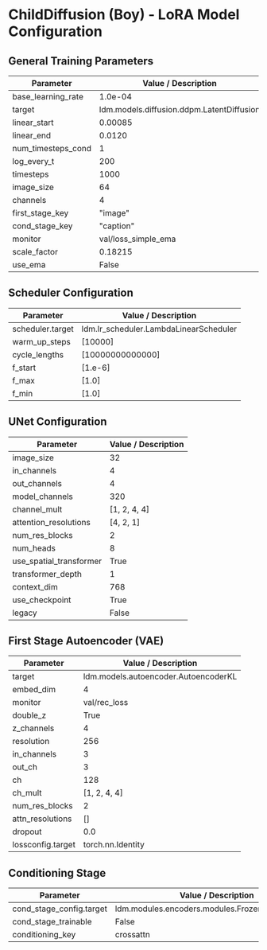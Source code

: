 
# ChildDiffusion (Boy) - LoRA Model Configuration

## General Training Parameters

| Parameter               | Value / Description                            |
|-------------------------|------------------------------------------------|
| base_learning_rate      | 1.0e-04                                        |
| target                  | ldm.models.diffusion.ddpm.LatentDiffusion     |
| linear_start            | 0.00085                                        |
| linear_end              | 0.0120                                         |
| num_timesteps_cond      | 1                                              |
| log_every_t             | 200                                            |
| timesteps               | 1000                                           |
| image_size              | 64                                             |
| channels                | 4                                              |
| first_stage_key         | "image"                                        |
| cond_stage_key          | "caption"                                      |
| monitor                 | val/loss_simple_ema                            |
| scale_factor            | 0.18215                                        |
| use_ema                 | False                                          |

## Scheduler Configuration

| Parameter               | Value / Description                            |
|-------------------------|------------------------------------------------|
| scheduler.target        | ldm.lr_scheduler.LambdaLinearScheduler         |
| warm_up_steps           | [10000]                                        |
| cycle_lengths           | [10000000000000]                               |
| f_start                 | [1.e-6]                                        |
| f_max                   | [1.0]                                          |
| f_min                   | [1.0]                                          |

## UNet Configuration

| Parameter                   | Value / Description                         |
|-----------------------------|---------------------------------------------|
| image_size                  | 32                                           |
| in_channels                 | 4                                            |
| out_channels                | 4                                            |
| model_channels              | 320                                          |
| channel_mult                | [1, 2, 4, 4]                                 |
| attention_resolutions       | [4, 2, 1]                                    |
| num_res_blocks              | 2                                            |
| num_heads                   | 8                                            |
| use_spatial_transformer     | True                                         |
| transformer_depth           | 1                                            |
| context_dim                 | 768                                          |
| use_checkpoint              | True                                         |
| legacy                      | False                                        |

## First Stage Autoencoder (VAE)

| Parameter                   | Value / Description                         |
|-----------------------------|---------------------------------------------|
| target                      | ldm.models.autoencoder.AutoencoderKL        |
| embed_dim                   | 4                                            |
| monitor                     | val/rec_loss                                 |
| double_z                    | True                                         |
| z_channels                  | 4                                            |
| resolution                  | 256                                          |
| in_channels                 | 3                                            |
| out_ch                      | 3                                            |
| ch                          | 128                                          |
| ch_mult                     | [1, 2, 4, 4]                                 |
| num_res_blocks              | 2                                            |
| attn_resolutions            | []                                           |
| dropout                     | 0.0                                          |
| lossconfig.target           | torch.nn.Identity                            |

## Conditioning Stage

| Parameter                   | Value / Description                         |
|-----------------------------|---------------------------------------------|
| cond_stage_config.target    | ldm.modules.encoders.modules.FrozenCLIPEmbedder |
| cond_stage_trainable        | False                                       |
| conditioning_key            | crossattn                                   |
